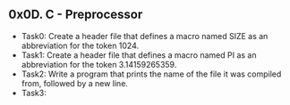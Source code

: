 ## 0x0D. C - Preprocessor
- Task0: Create a header file that defines a macro named SIZE as an abbreviation for the token 1024.
- Task1: Create a header file that defines a macro named PI as an abbreviation for the token 3.14159265359.
- Task2: Write a program that prints the name of the file it was compiled from, followed by a new line.
- Task3:
